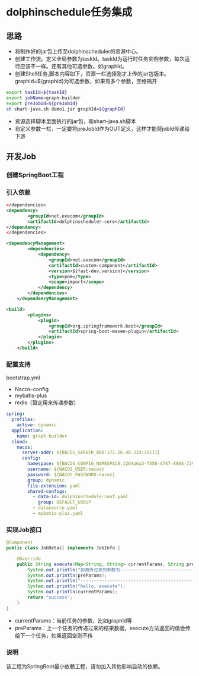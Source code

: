 # dolphinschedule任务集成

## 思路

- 将制作好的jar包上传至dolphinscheduler的资源中心。
- 创建工作流。定义全局参数为taskId。taskId为运行时任务实例参数，每次运行应该不一样。还有其他可选参数，如graphId。
- 创建Shell任务,脚本内容如下，资源一栏选择刚才上传的jar包版本。graphId=${graphId}为可选参数，如果有多个参数，空格隔开

```sh
export taskId=${taskId}
export jobName=graph-builder
export preJobId=${preJobId}
sh shart-java.sh demo1.jar graphId=${graphId}
```

- 资源选择脚本里面执行的jar包，和shart-java.sh脚本
- 自定义参数一栏，一定要将preJobId作为OUT定义，这样才能将jobId传递给下游

## 开发Job

### 创建SpringBoot工程

### 引入依赖

```xml
</dependencies>
<dependency>
        <groupId>net.evecom</groupId>
        <artifactId>dolphinscheduler-core</artifactId>
</dependency>
</dependencies>

<dependencyManagement>
        <dependencies>
            <dependency>
                <groupId>net.evecom</groupId>
                <artifactId>custom-component</artifactId>
                <version>${fast-dev.version}</version>
                <type>pom</type>
                <scope>import</scope>
            </dependency>
        </dependencies>
    </dependencyManagement>

<build>
        <plugins>
            <plugin>
                <groupId>org.springframework.boot</groupId>
                <artifactId>spring-boot-maven-plugin</artifactId>
            </plugin>
        </plugins>
    </build>
```

### 配置支持

bootstrap.yml

- Nacos-config
- mybatis-plus
- redis（暂定用来传递参数）

```yaml
spring:
  profiles:
    active: dynamic 
  application:
    name: graph-builder
  cloud:
    nacos:
      server-addr: ${NACOS_SERVER_ADD:172.16.40.233:31111}
      config:
        namespace: ${NACOS_CONFIG_NAMESPACE:1204a6a3-f458-4747-8804-72991fc57a01}
        username: ${NACOS_USER:nacos}
        password: ${NACOS_PASSWORD:nacos}
        group: dynamic
        file-extension: yaml
        shared-configs:
          - data-id: dolphinschedule-conf.yaml
            group: DEFAULT_GROUP
          - datasource.yaml
          - mybatis-plus.yaml
```

### 实现Job接口

```java
@Component
public class JobDetail implements JobInfo {

    @Override
    public String execute(Map<String, String> currentParams, String preParams) throws Exception {
        System.out.println("前面传过来的参数为-----------------------------------");
        System.out.println(preParams);
        System.out.println("----------------------------------------------------------------------");
        System.out.println("hello, execute");
        System.out.println(currentParams);
        return "success";
    }
}
```

- currentParams：当前任务的参数，比如graphId等
- preParams：上一个任务的传递过来的结果数据，execute方法返回的值会传给下一个任务，如果返回空则不传

### 说明

该工程为SpringBoot最小依赖工程，请勿加入其他影响启动的依赖。







